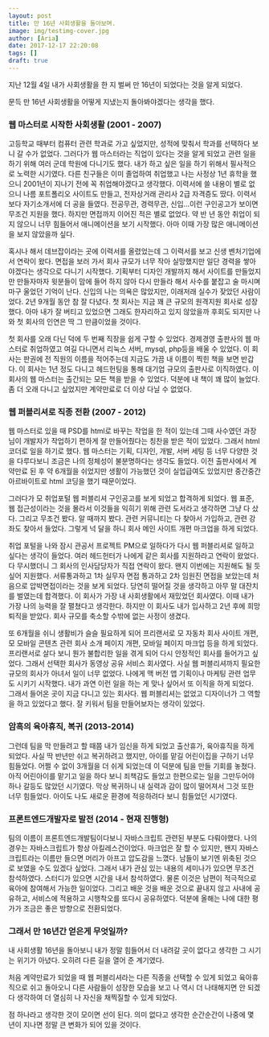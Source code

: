 ```yaml
---
layout: post
title: 만 16년 사회생활을 돌아보며.
image: img/testimg-cover.jpg
author: [Aria]
date: 2017-12-17 22:20:08
tags: []
draft: true
---
```


지난 12월 4일 내가 사회생활을 한 지 벌써 만 16년이 되었다는 것을 알게 되었다.

문득 만 16년 사회생활을 어떻게 지냈는지 돌아봐야겠다는 생각을 했다.

### 웹 마스터로 시작한 사회생활 (2001 - 2007)

고등학교 때부터 컴퓨터 관련 학과로 가고 싶었지만, 성적에 맞춰서 학과를 선택하다 보니 갈 수가 없었다. 그러다가 웹 마스터라는 직업이 있다는 것을 알게 되었고 관련 일을 하기 위해 여러 군데 학원에 다니기도 했다. 내가 하고 싶은 일을 하기 위해서 필사적으로 노력한 시기였다. 다른 친구들은 이미 졸업하여 취업했고 나는 사정상 1년 휴학을 했으니 2001년이 지나기 전에 꼭 취업해야겠다고 생각했다. 이력서에 쓸 내용이 별로 없으니 나름 포트폴리오 사이트도 만들고, 전자상거래 관리사 2급 자격증도 땄다. 이력서보다 자기소개서에 더 공을 들였다. 전공무관, 경력무관, 신입...이런 구인공고가 보이면 무조건 지원을 했다. 하지만 면접까지 이어진 적은 별로 없었다. 약 반 년 동안 취업이 되지 않으니 너무 힘들어서 애니메이션을 보기 시작했다. 아마 이때 가장 많은 애니메이션을 보지 않았을까 싶다.

혹시나 해서 데브잡이라는 곳에 이력서를 올렸었는데 그 이력서를 보고 신생 벤처기업에서 연락이 왔다. 면접을 보러 가서 회사 규모가 너무 작아 실망했지만 일단 경력을 쌓아야겠다는 생각으로 다니기 시작했다. 기획부터 디자인 개발까지 해서 사이트를 만들었지만 만들자마자 윗분들이 맘에 들어 하지 않아 다시 만들라 해서 사수를 붙잡고 술 마시며 마구 울었던 기억이 난다. 신입의 나는 의욕은 많았지만, 이래저래 실수가 잦았던 사람이었다. 2년 9개월 동안 참 잘 다녔다. 첫 회사는 지금 꽤 큰 규모의 원격지원 회사로 성장했다. 아마 내가 잘 버티고 있었으면 그래도 한자리하고 있지 않았을까 후회도 되지만 나와 첫 회사의 인연은 딱 그 만큼이었을 것이다.

첫 회사를 오래 다닌 덕에 두 번째 직장을 쉽게 구할 수 있었다. 경제경영 출판사의 웹 마스터로 취업하였고 여길 다니면서 리눅스 서버, mysql, php등을 배울 수 있었다. 이 회사는 판권에 전 직원의 이름을 적어주는데 지금도 가끔 내 이름이 찍힌 책을 보면 반갑다. 이 회사는 1년 정도 다니고 헤드헌팅을 통해 대기업 규모의 출판사로 이직하였다. 이 회사의 웹 마스터는 출간되는 모든 책을 받을 수 있었다. 덕분에 내 책이 꽤 많이 늘었다. 좀 더 오래 다니고 싶었지만 계약만료로 더 이상 다닐 수 없었다.

### 웹 퍼블리셔로 직종 전환 (2007 - 2012)

웹 마스터로 있을 때 PSD를 html로 바꾸는 작업을 한 적이 있는데 그때 사수였던 과장님이 개발자가 작업하기 편하게 잘 만들어줬다는 칭찬을 받은 적이 있었다. 그래서 html 코더로 일을 하기로 했다. 웹 마스터는 기획, 디자인, 개발, 서버 세팅 등 너무 다양한 것을 다루다보니 조금은 나의 정체성이 불분명하다는 생각도 들었다. 이전 출판사에서 계약만료 된 후 약 6개월을 쉬었지만 생활이 가능했던 것이 실업급여도 있었지만 중간중간 아르바이트로 html 코딩을 했기 때문이었다.

그러다가 모 취업포털 웹 퍼블리셔 구인공고를 보게 되었고 합격하게 되었다. 웹 표준, 웹 접근성이라는 것을 몰라서 이것들을 익히기 위해 관련 도서라고 생각하면 그냥 다 샀다. 그리고 무조건 봤다. 알 때까지 봤다. 관련 커뮤니티는 다 찾아서 가입하고, 관련 강좌도 찾아서 들었다. 그렇게 넉 달을 하니 회사 메인 사이트 개편 마크업을 하게 되었다.

취업 포털을 나와 잠시 관공서 프로젝트 PM으로 일하다가 다시 웹 퍼블리셔로 일하고 싶다는 생각이 들었다. 여러 헤드헌터가 나에게 같은 회사를 지원하라고 연락이 왔었다. 다 무시했더니 그 회사의 인사담당자가 직접 연락이 왔다. 왠지 이번에는 지원해도 될 듯싶어 지원했다. 서류통과하고 1차 실무자 면접 통과하고 2차 임원진 면접을 보았는데 처음으로 압박면접이라는 것을 보게 되었다. 당연히 떨어질 것을 생각하고 아무 말 대잔치를 벌였는데 합격했다. 이 회사가 가장 내 사회생활에서 재밌었던 회사였다. 이때 내가 가장 나의 능력을 잘 펼쳤다고 생각한다. 하지만 이 회사도 내가 입사하고 2년 후에 희망퇴직을 받았다. 회사 규모를 축소할 수밖에 없는 사정이 생겼다.

또 6개월을 쉬니 생활비가 슬슬 필요하게 되어 프리랜서로 모 자동차 회사 사이트 개편, 모 모바일 콘텐츠 관련 회사 소개 페이지 개편, 모바일 페이지 마크업 등을 하게 되었다. 프리랜서로 살다 보니 뭔가 불합리한 일을 겪게 되어 다시 안정적인 회사를 들어가고 싶었다. 그래서 선택한 회사가 동영상 공유 서비스 회사였다. 사실 웹 퍼블리셔까지 필요한 규모의 회사가 아녀서 일이 너무 없었다. 나에게 맥 버전 앱 기획이나 마케팅 관련 업무도 시키기 시작했다. 내가 과연 이런 일을 하는 게 맞나 싶어서 또 이직을 하게 되었다. 그래서 들어온 곳이 지금 다니고 있는 회사다. 웹 퍼블리셔는 없었고 디자이너가 그 역할을 하고 있었다고 했다. 잘 키워서 팀을 만들어보자는 생각이 있었다.

### 암흑의 육아휴직, 복귀 (2013-2014)

그런데 팀을 막 만들려고 할 때쯤 내가 임신을 하게 되었고 출산휴가, 육아휴직을 하게 되었다. 사실 딱 반년만 쉬고 복귀하려고 했지만, 아이를 맡길 어린이집을 구하기 너무 힘들었다. 어쩔 수 없이 3개월을 더 쉬게 되었는데 이 덕분에 팀을 만들 기회를 놓쳤다. 아직 어린아이를 맡기고 일을 하다 보니 죄책감도 들었고 한편으로는 일을 그만두어야 하나 갈등도 많았던 시기였다. 막상 복귀하니 내 실력과 감이 많이 떨어져서 그것 또한 너무 힘들었다. 아이도 나도 새로운 환경에 적응하려다 보니 힘들었던 시기였다.

### 프론트엔드개발자로 발전 (2014 - 현재 진행형)

팀의 이름이 프론트엔드개발팀이다보니 자바스크립트 관련된 부분도 다뤄야했다. 나의 경우는 자바스크립트가 항상 아킬레스건이었다. 마크업은 잘 할 수 있지만, 왠지 자바스크립트라는 이름만 들으면 머리가 아프고 압도감을 느꼈다. 남들이 보기엔 위축된 것으로 보였을 수도 있겠다 싶었다. 그래서 내가 관심 있는 내용의 세미나가 있으면 무조건 참석하였다. 스터디가 있으면 시간을 내서 참석하였다. 물론 이것은 남편이 적극적으로 육아에 참여해서 가능한 일이었다. 그리고 배운 것을 배운 것으로 끝내지 않고 사내에 공유하고, 서비스에 적용하고 시행착오를 또다시 공유하였다. 덕분에 올해는 나에 대한 평가가 조금은 좋은 방향으로 전환되었다.

### 그래서 만 16년간 얻은게 무엇일까?

내 사회생활 16년을 돌아보니 내가 정말 힘들어서 더 내려갈 곳이 없다고 생각한 그 시기는 위기가 아녔다. 오히려 다른 길을 열어 준 계기였다.

처음 계약만료가 되었을 때 웹 퍼블리셔라는 다른 직종을 선택할 수 있게 되었고 육아휴직으로 쉬고 돌아오니 다른 사람들이 성장한 모습을 보고 나 역시 더 나태해지면 안 되겠다 생각하여 더 열심히 나 자신을 채찍질할 수 있게 되었다.

점 하나라고 생각한 것이 모이면 선이 된다. 의미 없다고 생각한 순간순간이 나중에 몇 년이 지나면 정말 큰 변화가 되어 있을 것이다.